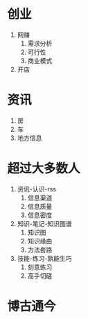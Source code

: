 # 创业

1. 网赚
   1. 需求分析
   2. 可行性
   3. 商业模式
2. 开店


# 资讯

1. 房
2. 车
3. 地方信息



# 超过大多数人

1. 资讯-认识-rss 
   1. 信息渠道 
   2. 信息质量
   3. 信息密度
2. 知识-笔记-知识图谱
   1. 知识图
   2. 知识缘由
   3. 方法套路
3. 技能-练习-孰能生巧
   1. 刻意练习
   2. 高手切磋



# 博古通今
